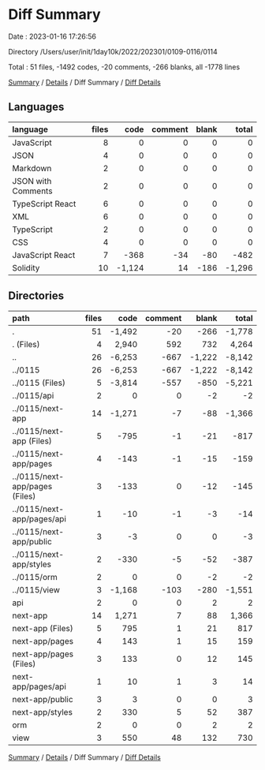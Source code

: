 # Diff Summary

Date : 2023-01-16 17:26:56

Directory /Users/user/init/1day10k/2022/202301/0109-0116/0114

Total : 51 files,  -1492 codes, -20 comments, -266 blanks, all -1778 lines

[Summary](results.md) / [Details](details.md) / Diff Summary / [Diff Details](diff-details.md)

## Languages
| language | files | code | comment | blank | total |
| :--- | ---: | ---: | ---: | ---: | ---: |
| JavaScript | 8 | 0 | 0 | 0 | 0 |
| JSON | 4 | 0 | 0 | 0 | 0 |
| Markdown | 2 | 0 | 0 | 0 | 0 |
| JSON with Comments | 2 | 0 | 0 | 0 | 0 |
| TypeScript React | 6 | 0 | 0 | 0 | 0 |
| XML | 6 | 0 | 0 | 0 | 0 |
| TypeScript | 2 | 0 | 0 | 0 | 0 |
| CSS | 4 | 0 | 0 | 0 | 0 |
| JavaScript React | 7 | -368 | -34 | -80 | -482 |
| Solidity | 10 | -1,124 | 14 | -186 | -1,296 |

## Directories
| path | files | code | comment | blank | total |
| :--- | ---: | ---: | ---: | ---: | ---: |
| . | 51 | -1,492 | -20 | -266 | -1,778 |
| . (Files) | 4 | 2,940 | 592 | 732 | 4,264 |
| .. | 26 | -6,253 | -667 | -1,222 | -8,142 |
| ../0115 | 26 | -6,253 | -667 | -1,222 | -8,142 |
| ../0115 (Files) | 5 | -3,814 | -557 | -850 | -5,221 |
| ../0115/api | 2 | 0 | 0 | -2 | -2 |
| ../0115/next-app | 14 | -1,271 | -7 | -88 | -1,366 |
| ../0115/next-app (Files) | 5 | -795 | -1 | -21 | -817 |
| ../0115/next-app/pages | 4 | -143 | -1 | -15 | -159 |
| ../0115/next-app/pages (Files) | 3 | -133 | 0 | -12 | -145 |
| ../0115/next-app/pages/api | 1 | -10 | -1 | -3 | -14 |
| ../0115/next-app/public | 3 | -3 | 0 | 0 | -3 |
| ../0115/next-app/styles | 2 | -330 | -5 | -52 | -387 |
| ../0115/orm | 2 | 0 | 0 | -2 | -2 |
| ../0115/view | 3 | -1,168 | -103 | -280 | -1,551 |
| api | 2 | 0 | 0 | 2 | 2 |
| next-app | 14 | 1,271 | 7 | 88 | 1,366 |
| next-app (Files) | 5 | 795 | 1 | 21 | 817 |
| next-app/pages | 4 | 143 | 1 | 15 | 159 |
| next-app/pages (Files) | 3 | 133 | 0 | 12 | 145 |
| next-app/pages/api | 1 | 10 | 1 | 3 | 14 |
| next-app/public | 3 | 3 | 0 | 0 | 3 |
| next-app/styles | 2 | 330 | 5 | 52 | 387 |
| orm | 2 | 0 | 0 | 2 | 2 |
| view | 3 | 550 | 48 | 132 | 730 |

[Summary](results.md) / [Details](details.md) / Diff Summary / [Diff Details](diff-details.md)